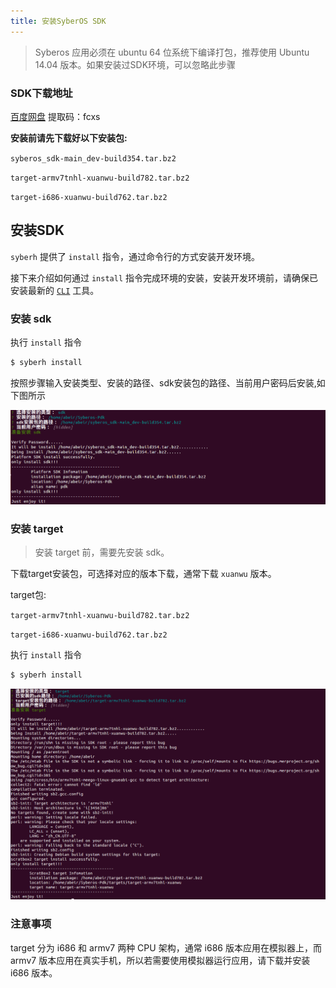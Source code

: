 ```yaml
---
title: 安装SyberOS SDK
---
```


> Syberos 应用必须在 ubuntu 64 位系统下编译打包，推荐使用 Ubuntu 14.04 版本。如果安装过SDK环境，可以忽略此步骤   


### SDK下载地址

[百度网盘](https://pan.baidu.com/s/1wxQxmD6K-SMryDiWcuXseQ) 提取码：fcxs 


**安装前请先下载好以下安装包:**

`syberos_sdk-main_dev-build354.tar.bz2`

`target-armv7tnhl-xuanwu-build782.tar.bz2`

`target-i686-xuanwu-build762.tar.bz2`  

## 安装SDK

`syberh` 提供了 `install` 指令，通过命令行的方式安装开发环境。


接下来介绍如何通过 `install` 指令完成环境的安装，安装开发环境前，请确保已安装最新的 [`CLI`](started-cli.html) 工具。

### 安装 sdk

执行 `install` 指令

```bash
$ syberh install
```
按照步骤输入安装类型、安装的路径、sdk安装包的路径、当前用户密码后安装,如下图所示

![install sdk](/img/install_sdk/install_sdk.png)


### 安装 target

>安装 target 前，需要先安装 sdk。

下载target安装包，可选择对应的版本下载，通常下载 `xuanwu` 版本。

target包: 

`target-armv7tnhl-xuanwu-build782.tar.bz2`

`target-i686-xuanwu-build762.tar.bz2`

执行 `install` 指令

```bash
$ syberh install
```

![install sdk](/img/install_sdk/install_target.png)


### 注意事项

target 分为 i686 和 armv7 两种 CPU 架构，通常 i686 版本应用在模拟器上，而 armv7 版本应用在真实手机，所以若需要使用模拟器运行应用，请下载并安装 i686 版本。
